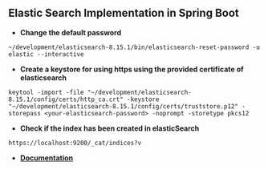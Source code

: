 ## Elastic Search Implementation in Spring Boot  

* **Change the default password** 
```
~/development/elasticsearch-8.15.1/bin/elasticsearch-reset-password -u elastic --interactive
```
* **Create a keystore for using https using the provided certificate of elasticsearch**
```
keytool -import -file "~/development/elasticsearch-8.15.1/config/certs/http_ca.crt" -keystore "~/development/elasticsearch-8.15.1/config/certs/truststore.p12" -storepass <your-elasticsearch-password> -noprompt -storetype pkcs12
```
* **Check if the index has been created in elasticSearch**
```
https://localhost:9200/_cat/indices?v
```

* **[Documentation](https://www.javainuse.com/boot3/elast/1)**

